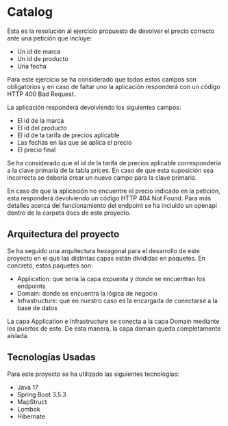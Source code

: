 # Catalog

Esta es la resolución al ejercicio propuesto de devolver el precio correcto ante una petición que incluye:
- Un id de marca
- Un id de producto
- Una fecha

Para este ejercicio se ha considerado que todos estos campos son obligatorios y en caso de faltar uno la aplicación responderá
con un código HTTP 400 Bad Request.

La aplicación responderá devolviendo los siguientes campos:
- El id de la marca
- El id del producto
- El id de la tarifa de precios aplicable
- Las fechas en las que se aplica el precio
- El precio final

Se ha considerado que el id de la tarifa de precios aplicable correspondería a la clave primaria de la tabla prices. En caso 
de que esta suposición sea incorrecta se debería crear un nuevo campo para la clave primaria.

En caso de que la aplicación no encuentre el precio indicado en la petición, esta responderá devolviendo un código HTTP
404 Not Found. Para más detalles acerca del funcionamiento del endpoint se ha incluido un openapi dentro de la carpeta docs
de este proyecto.

## Arquitectura del proyecto
Se ha seguido una arquitectura hexagonal para el desarrollo de este proyecto en el que las distintas capas están divididas en paquetes. 
En concreto, estos paquetes son:
- Application: que sería la capa expuesta y donde se encuentran los endpoints
- Domain: donde se encuentra la lógica de negocio
- Infrastructure: que en nuestro caso es la encargada de conectarse a la base de datos

La capa Application e Infrastructure se conecta a la capa Domain mediante los puertos de este. De esta manera, la capa domain 
queda completamente aislada.

## Tecnologías Usadas
Para este proyecto se ha utilizado las siguientes tecnologías:
- Java 17
- Spring Boot 3.5.3
- MapStruct
- Lombok
- Hibernate